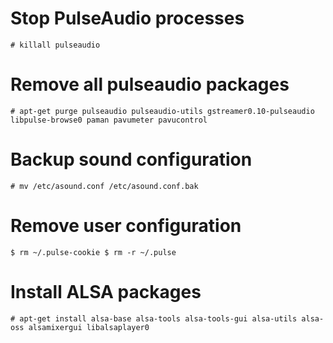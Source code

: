 # Stop PulseAudio processes
```shell
# killall pulseaudio
```

# Remove all pulseaudio packages
```shell
# apt-get purge pulseaudio pulseaudio-utils gstreamer0.10-pulseaudio libpulse-browse0 paman pavumeter pavucontrol
```

# Backup sound configuration
```shell
# mv /etc/asound.conf /etc/asound.conf.bak
```

# Remove user configuration
```shell
$ rm ~/.pulse-cookie $ rm -r ~/.pulse
```

# Install ALSA packages
```shell
# apt-get install alsa-base alsa-tools alsa-tools-gui alsa-utils alsa-oss alsamixergui libalsaplayer0
```
